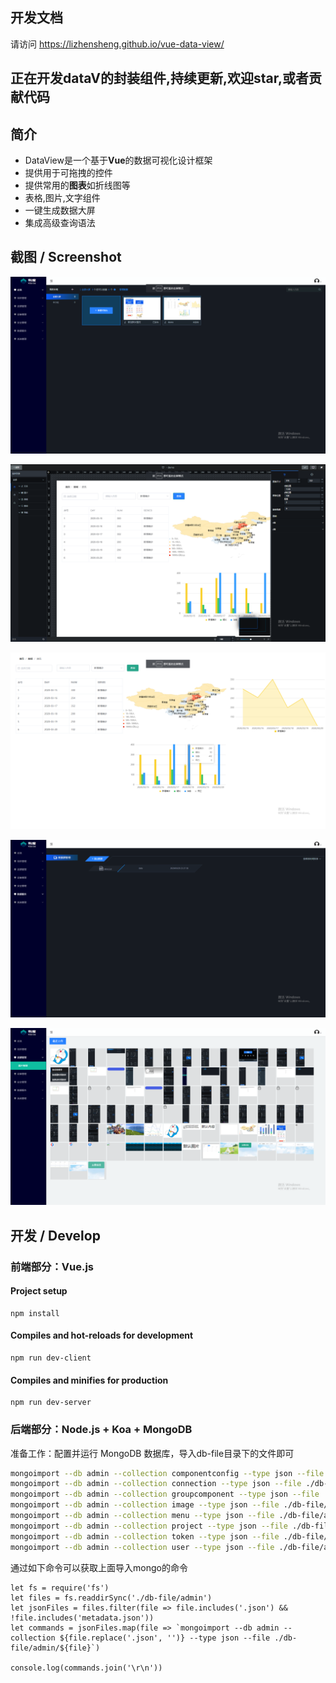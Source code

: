 ## 开发文档
请访问 https://lizhensheng.github.io/vue-data-view/

## 正在开发dataV的封装组件,持续更新,欢迎star,或者贡献代码

## 简介

* DataView是一个基于**Vue**的数据可视化设计框架
* 提供用于可拖拽的控件
* 提供常用的**图表**如折线图等
* 表格,图片,文字组件
* 一键生成数据大屏
* 集成高级查询语法

## 截图 / Screenshot

![image-1](./vuedoc/pic1.png)

![image-2](./vuedoc/pic2.png)

![image-3](./vuedoc/pic3.png)

![image-4](./vuedoc/pic4.png)

![image-5](./vuedoc/pic5.png)

## 开发 / Develop

### 前端部分：Vue.js

#### Project setup

```
npm install
```

#### Compiles and hot-reloads for development

```
npm run dev-client
```

#### Compiles and minifies for production

```
npm run dev-server
```

### 后端部分：Node.js + Koa + MongoDB

准备工作：配置并运行 MongoDB 数据库，导入db-file目录下的文件即可

```bash
mongoimport --db admin --collection componentconfig --type json --file ./db-file/admin/componentconfig.json
mongoimport --db admin --collection connection --type json --file ./db-file/admin/connection.json
mongoimport --db admin --collection groupcomponent --type json --file ./db-file/admin/groupcomponent.json
mongoimport --db admin --collection image --type json --file ./db-file/admin/image.json
mongoimport --db admin --collection menu --type json --file ./db-file/admin/menu.json
mongoimport --db admin --collection project --type json --file ./db-file/admin/project.json
mongoimport --db admin --collection token --type json --file ./db-file/admin/token.json
mongoimport --db admin --collection user --type json --file ./db-file/admin/user.json
```

通过如下命令可以获取上面导入mongo的命令
```node
let fs = require('fs')
let files = fs.readdirSync('./db-file/admin')
let jsonFiles = files.filter(file => file.includes('.json') && !file.includes('metadata.json'))
let commands = jsonFiles.map(file => `mongoimport --db admin --collection ${file.replace('.json', '')} --type json --file ./db-file/admin/${file}`)

console.log(commands.join('\r\n'))
```
